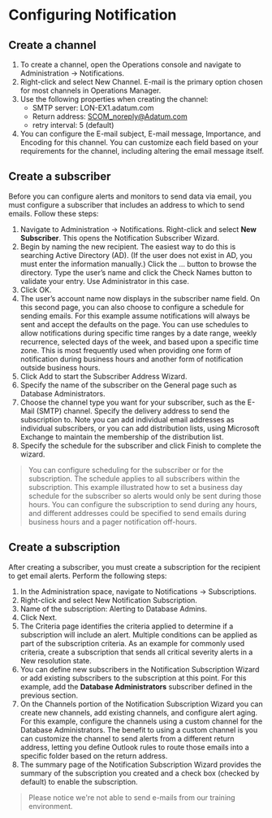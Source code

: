 # Configuring Notification

## Create a channel
1. To create a channel, open the Operations console and navigate to Administration -> Notifications.
2. Right-click and select New Channel. E-mail is the primary option chosen for most channels in Operations Manager.
3. Use the following properties when creating the channel:
    - SMTP server: LON-EX1.adatum.com
    - Return address: SCOM_noreply@Adatum.com
    - retry interval: 5 (default)
4. You can configure the E-mail subject, E-mail message, Importance, and Encoding for this channel. You can customize each field based on your requirements for the channel, including altering the email message itself.

## Create a subscriber
Before you can configure alerts and monitors to send data via email, you must configure a subscriber that includes an address to which to send emails. Follow these steps:
1. Navigate to Administration -> Notifications. Right-click and select **New Subscriber**. This opens the Notification Subscriber Wizard.
2. Begin by naming the new recipient. The easiest way to do this is searching Active Directory (AD). (If the user does not exist in AD, you must enter the information manually.) Click the ... button to browse the directory. Type the user’s name and click the Check Names button to validate your entry. Use Administrator in this case.
3. Click OK.
4. The user’s account name now displays in the subscriber name field. On this second page, you can also choose to configure a schedule for sending emails. For this example assume notifications will always be sent and accept the defaults on the page. You can use schedules to allow notifications during specific time ranges by a date range, weekly recurrence, selected days of the week, and based upon a specific time zone. This is most frequently used when providing one form of notification during business hours and another form of notification outside business hours.
5. Click Add to start the Subscriber Address Wizard.
6. Specify the name of the subscriber on the General page such as Database Administrators.
7. Choose the channel type you want for your subscriber, such as the E-Mail (SMTP) channel. Specify the delivery address to send the subscription to. Note you can add individual email addresses as individual subscribers, or you can add distribution lists, using Microsoft Exchange to maintain the membership of the distribution list.
8. Specify the schedule for the subscriber and click Finish to complete the wizard.
> You can configure scheduling for the subscriber or for the subscription. The schedule applies to all subscribers within the subscription. This example illustrated how to set a business day schedule for the subscriber so alerts would only be sent during those hours. You can configure the subscription to send during any hours, and different addresses could be specified to send emails during business hours and a pager notification off-hours.

## Create a subscription
After creating a subscriber, you must create a subscription for the recipient to get email alerts. Perform the following steps:
1. In the Administration space, navigate to Notifications -> Subscriptions.
2. Right-click and select New Notification Subscription.
3. Name of the subscription: Alerting to Database Admins.
4. Click Next.
5. The Criteria page identifies the criteria applied to determine if a subscription will include an alert. Multiple conditions can be applied as part of the subscription criteria. As an example for commonly used criteria, create a subscription that sends all critical severity alerts in a New resolution state.
6. You can define new subscribers in the Notification Subscription Wizard or add existing subscribers to the subscription at this point. For this example, add the **Database Administrators** subscriber defined in the previous section.
7. On the Channels portion of the Notification Subscription Wizard you can create new channels, add existing channels, and configure alert aging. For this example, configure the channels using a custom channel for the Database Administrators. The benefit to using a custom channel is you can customize the channel to send alerts from a different return address, letting you define Outlook rules to route those emails into a specific folder based on the return address.
8. The summary page of the Notification Subscription Wizard provides the summary of the subscription you created and a check box (checked by default) to enable the subscription.

> Please notice we're not able to send e-mails from our training environment.
